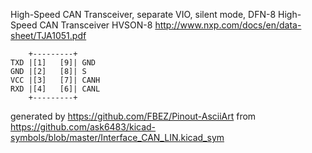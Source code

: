 High-Speed CAN Transceiver, separate VIO, silent mode, DFN-8
High-Speed CAN Transceiver HVSON-8
http://www.nxp.com/docs/en/data-sheet/TJA1051.pdf


	    +---------+
	TXD |[1]   [9]| GND
	GND |[2]   [8]| S
	VCC |[3]   [7]| CANH
	RXD |[4]   [6]| CANL
	    +---------+


generated by https://github.com/FBEZ/Pinout-AsciiArt from https://github.com/ask6483/kicad-symbols/blob/master/Interface_CAN_LIN.kicad_sym